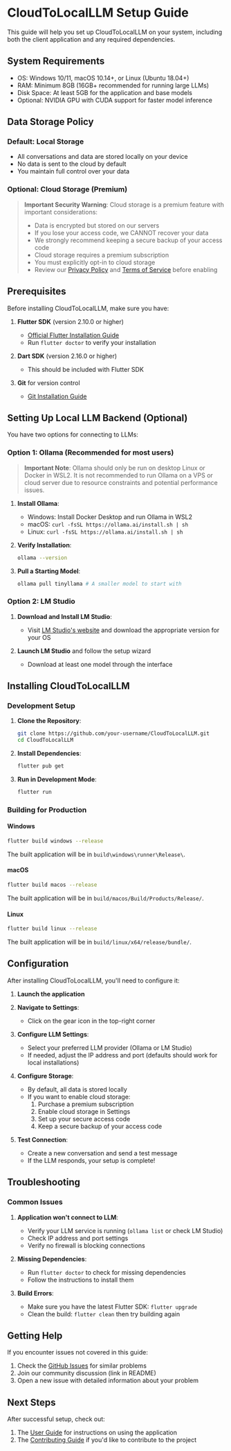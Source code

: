 # CloudToLocalLLM Setup Guide

This guide will help you set up CloudToLocalLLM on your system, including both the client application and any required dependencies.

## System Requirements

- OS: Windows 10/11, macOS 10.14+, or Linux (Ubuntu 18.04+)
- RAM: Minimum 8GB (16GB+ recommended for running large LLMs)
- Disk Space: At least 5GB for the application and base models
- Optional: NVIDIA GPU with CUDA support for faster model inference

## Data Storage Policy

### Default: Local Storage
- All conversations and data are stored locally on your device
- No data is sent to the cloud by default
- You maintain full control over your data

### Optional: Cloud Storage (Premium)
> **Important Security Warning**: Cloud storage is a premium feature with important considerations:
> - Data is encrypted but stored on our servers
> - If you lose your access code, we CANNOT recover your data
> - We strongly recommend keeping a secure backup of your access code
> - Cloud storage requires a premium subscription
> - You must explicitly opt-in to cloud storage
> - Review our [Privacy Policy](../PRIVACY.md) and [Terms of Service](../TERMS.md) before enabling

## Prerequisites

Before installing CloudToLocalLLM, make sure you have:

1. **Flutter SDK** (version 2.10.0 or higher)
   - [Official Flutter Installation Guide](https://flutter.dev/docs/get-started/install)
   - Run `flutter doctor` to verify your installation

2. **Dart SDK** (version 2.16.0 or higher)
   - This should be included with Flutter SDK

3. **Git** for version control
   - [Git Installation Guide](https://git-scm.com/book/en/v2/Getting-Started-Installing-Git)

## Setting Up Local LLM Backend (Optional)

You have two options for connecting to LLMs:

### Option 1: Ollama (Recommended for most users)

> **Important Note**: Ollama should only be run on desktop Linux or Docker in WSL2. It is not recommended to run Ollama on a VPS or cloud server due to resource constraints and potential performance issues.

1. **Install Ollama**:
   - Windows: Install Docker Desktop and run Ollama in WSL2
   - macOS: `curl -fsSL https://ollama.ai/install.sh | sh`
   - Linux: `curl -fsSL https://ollama.ai/install.sh | sh`

2. **Verify Installation**:
   ```bash
   ollama --version
   ```

3. **Pull a Starting Model**:
   ```bash
   ollama pull tinyllama # A smaller model to start with
   ```

### Option 2: LM Studio

1. **Download and Install LM Studio**:
   - Visit [LM Studio's website](https://lmstudio.ai/) and download the appropriate version for your OS

2. **Launch LM Studio** and follow the setup wizard
   - Download at least one model through the interface

## Installing CloudToLocalLLM

### Development Setup

1. **Clone the Repository**:
   ```bash
   git clone https://github.com/your-username/CloudToLocalLLM.git
   cd CloudToLocalLLM
   ```

2. **Install Dependencies**:
   ```bash
   flutter pub get
   ```

3. **Run in Development Mode**:
   ```bash
   flutter run
   ```

### Building for Production

#### Windows

```bash
flutter build windows --release
```
The built application will be in `build\windows\runner\Release\`.

#### macOS

```bash
flutter build macos --release
```
The built application will be in `build/macos/Build/Products/Release/`.

#### Linux

```bash
flutter build linux --release
```
The built application will be in `build/linux/x64/release/bundle/`.

## Configuration

After installing CloudToLocalLLM, you'll need to configure it:

1. **Launch the application**

2. **Navigate to Settings**:
   - Click on the gear icon in the top-right corner

3. **Configure LLM Settings**:
   - Select your preferred LLM provider (Ollama or LM Studio)
   - If needed, adjust the IP address and port (defaults should work for local installations)

4. **Configure Storage**:
   - By default, all data is stored locally
   - If you want to enable cloud storage:
     1. Purchase a premium subscription
     2. Enable cloud storage in Settings
     3. Set up your secure access code
     4. Keep a secure backup of your access code

5. **Test Connection**:
   - Create a new conversation and send a test message
   - If the LLM responds, your setup is complete!

## Troubleshooting

### Common Issues

1. **Application won't connect to LLM**:
   - Verify your LLM service is running (`ollama list` or check LM Studio)
   - Check IP address and port settings
   - Verify no firewall is blocking connections

2. **Missing Dependencies**:
   - Run `flutter doctor` to check for missing dependencies
   - Follow the instructions to install them

3. **Build Errors**:
   - Make sure you have the latest Flutter SDK: `flutter upgrade`
   - Clean the build: `flutter clean` then try building again

## Getting Help

If you encounter issues not covered in this guide:

1. Check the [GitHub Issues](https://github.com/your-username/CloudToLocalLLM/issues) for similar problems
2. Join our community discussion (link in README)
3. Open a new issue with detailed information about your problem

## Next Steps

After successful setup, check out:

1. The [User Guide](USER_GUIDE.md) for instructions on using the application
2. The [Contributing Guide](../CONTRIBUTING.md) if you'd like to contribute to the project 